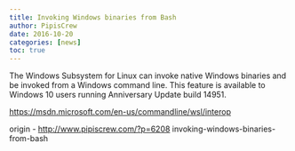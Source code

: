 ```yaml
---
title: Invoking Windows binaries from Bash
author: PipisCrew
date: 2016-10-20
categories: [news]
toc: true
---
```


The Windows Subsystem for Linux can invoke native Windows binaries and be invoked from a Windows command line. This feature is available to Windows 10 users running Anniversary Update build 14951.

https://msdn.microsoft.com/en-us/commandline/wsl/interop

origin - http://www.pipiscrew.com/?p=6208 invoking-windows-binaries-from-bash